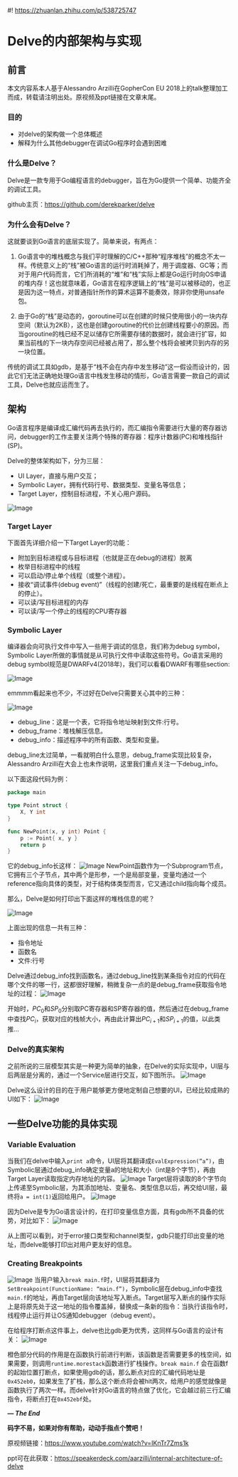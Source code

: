 #! https://zhuanlan.zhihu.com/p/538725747
# Delve的内部架构与实现

## 前言
本文内容系本人基于Alessandro Arzilli在GopherCon EU 2018上的talk整理加工而成，转载请注明出处。原视频及ppt链接在文章末尾。
### 目的
- 对delve的架构做一个总体概述
- 解释为什么其他debugger在调试Go程序时会遇到困难

### 什么是Delve？
Delve是一款专用于Go编程语言的debugger，旨在为Go提供一个简单、功能齐全的调试工具。

github主页：https://github.com/derekparker/delve

### 为什么会有Delve？
这就要谈到Go语言的底层实现了。简单来说，有两点：

1. Go语言中的堆栈概念与我们平时理解的C/C++那种“程序堆栈”的概念不太一样。传统意义上的“栈”被Go语言的运行时消耗掉了，用于调度器、GC等；而对于用户代码而言，它们所消耗的“堆”和“栈”实际上都是Go运行时向OS申请的堆内存！这也就意味着，Go语言在程序逻辑上的“栈”是可以被移动的，也正是因为这一特点，对普通指针所作的算术运算不能奏效，除非你使用unsafe包。

2. 由于Go的“栈”是动态的，goroutine可以在创建的时候只使用很小的一块内存空间（默认为2KB），这也是创建goroutine的代价比创建线程要小的原因。而当goroutine的栈已经不足以储存它所需要存储的数据时，就会进行扩容，如果当前栈的下一块内存空间已经被占用了，那么整个栈将会被拷贝到内存的另一块位置。

传统的调试工具如gdb，是基于“栈不会在内存中发生移动”这一假设而设计的，因此它们无法正确地处理Go语言中栈发生移动的情形，Go语言需要一款自己的调试工具，Delve也就应运而生了。

## 架构
Go语言程序是编译成汇编代码再去执行的，而汇编指令需要进行大量的寄存器访问，debugger的工作主要关注两个特殊的寄存器：程序计数器(PC)和堆栈指针(SP)。

Delve的整体架构如下，分为三层：

- UI Layer，直接与用户交互；
- Symbolic Layer，拥有代码行号、数据类型、变量名等信息；
- Target Layer，控制目标进程，不关心用户源码。

![Image](https://pic4.zhimg.com/80/v2-eeadea258b7d84c967248d3b8c46f0a9.png)


### Target Layer

下面首先详细介绍一下Target Layer的功能：

- 附加到目标进程或与目标进程（也就是正在debug的进程）脱离
- 枚举目标进程中的线程
- 可以启动/停止单个线程（或整个进程）。
- 接收“调试事件(debug event)”（线程的创建/死亡，最重要的是线程在断点上的停止）。
- 可以读/写目标进程的内存
- 可以读/写一个停止的线程的CPU寄存器

### Symbolic Layer

编译器会向可执行文件中写入一些用于调试的信息，我们称为debug symbol，Symbolic Layer所做的事情就是从可执行文件中读取这些符号。Go语言采用的debug symbol规范是DWARFv4(2018年)，我们可以看看DWARF有哪些section:

![Image](https://pic4.zhimg.com/80/v2-a211aa1f141426550b0a61ad18d4fc0e.png)

emmmm看起来也不少，不过好在Delve只需要关心其中的三种：

![Image](https://pic4.zhimg.com/80/v2-4caf2dd5dc083227a087c4e02f644c19.png)

- debug_line：这是一个表，它将指令地址映射到文件:行号。
- debug_frame：堆栈解压信息。
- debug_info：描述程序中的所有函数、类型和变量。

debug_line太过简单，一看就明白什么意思，debug_frame实现比较复杂，Alessandro Arzilli在大会上也未作说明，这里我们重点关注一下debug_info。

以下面这段代码为例：
```go
package main 

type Point struct {
    X, Y int 
} 

func NewPoint(x, y int) Point {
    p := Point{ x, y }
    return p 
}
```

它的debug_info长这样：
![Image](https://pic4.zhimg.com/80/v2-ed15a5ab7af5ee510efc2352a8d9a26d.png)
NewPoint函数作为一个Subprogram节点，它拥有三个子节点，其中两个是形参，一个是局部变量，变量均通过一个reference指向具体的类型，对于结构体类型而言，它又通过child指向每个成员。

那么，Delve是如何打印出下面这样的堆栈信息的呢？

![Image](https://pic4.zhimg.com/80/v2-558f8175907315bc3c9a8e84a39947f0.png)

上面出现的信息一共有三种：
- 指令地址
- 函数名
- 文件:行号

Delve通过debug_info找到函数名，通过debug_line找到某条指令对应的代码在哪个文件的哪一行，这都很好理解，稍微复杂一点的是debug_frame获取指令地址的过程：
![Image](https://pic4.zhimg.com/80/v2-1a7ea6c23d69493114c64428e78f5a7b.png)

开始时，$PC_0$和$SP_0$分别取PC寄存器和SP寄存器的值，然后通过在debug_frame中查找$PC_i$，获取对应的栈帧大小，再由此计算出$PC_{i+1}$和$SP_{i+1}$的值，以此类推…

### Delve的真实架构
之前所说的三层模型其实是一种更为简单的抽象，在Delve的实际实现中，UI层与后两层是分离的，通过一个Service层进行交互，如下图所示。
![Image](https://pic4.zhimg.com/80/v2-b4b702322cb07b3e1fd8d4f79a95a4b7.png)

Delve这么设计的目的在于用户能够更方便地定制自己想要的UI，已经比较成熟的UI如下：
![Image](https://pic4.zhimg.com/80/v2-b9284709f5a87a44c4db9c483ef267eb.png)

## 一些Delve功能的具体实现
### Variable Evaluation

当我们在delve中输入`print a`命令，UI层将其翻译成`EvalExpression(”a”)`，由Symbolic层通过debug_info确定变量a的地址和大小（int是8个字节），再由Target Layer读取指定内存地址的内容。
![Image](https://pic4.zhimg.com/80/v2-454615c910c4b21dd5371f03a657d88a.png)
Target层将读取的8个字节向上传递至Symbolic层，为其添加地址、变量名、类型信息以后，再交给UI层，最终将`a = int(1)`返回给用户。
![Image](https://pic4.zhimg.com/80/v2-8233e07c70ef461a055c7e832e36fe72.png)

因为Delve是专为Go语言设计的，在打印变量信息方面，具有gdb所不具备的优势，对比如下：
![Image](https://pic4.zhimg.com/80/v2-af34349900a6838ef22aa5d2bf6f2194.png)

从上图可以看到，对于error接口类型和channel类型，gdb只能打印出变量的地址，而delve能够打印出对用户更友好的信息。

### Creating Breakpoints
![Image](https://pic4.zhimg.com/80/v2-476f10e021dc5568e5f314fcb2dd846b.png)
当用户输入`break main.f`时，UI层将其翻译为`SetBreakpoint(FunctionName: “main.f”)`，Symbolic层在debug_info中查找`main.f`的地址，再由Target层向该地址写入断点。Target层写入断点的操作实际上是将原先处于这一地址的指令覆盖掉，替换成一条新的指令：当执行该指令时，线程停止运行并让OS通知debugger（debug event）。

在给程序打断点这件事上，delve也比gdb更为优秀，这同样与Go语言的设计有关：
![Image](https://pic4.zhimg.com/80/v2-5998bd925e94495e89cd430659895ec4.png)

橙色部分代码的作用是在函数执行前进行判断，该函数是否需要更多的栈空间，如果需要，则调用`runtime.morestack`函数进行扩栈操作。`break main.f` 会在函数f的起始位置打断点，如果使用gdb的话，那么断点对应的汇编代码地址是`0x452eb0`，如果发生了扩栈，那么这个断点将会被hit两次，给用户的感觉就像是函数执行了两次一样。而delve针对Go语言的特点做了优化，它会越过前三行汇编指令，将断点打在`0x452ebf`处。

***— The End***

**码字不易，如果对你有帮助，动动手指点个赞吧！**

原视频链接：https://www.youtube.com/watch?v=IKnTr7Zms1k

ppt可在此获取：https://speakerdeck.com/aarzilli/internal-architecture-of-delve